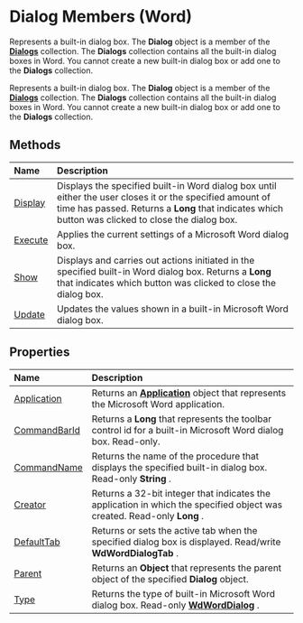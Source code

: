 
# Dialog Members (Word)
Represents a built-in dialog box. The  **Dialog** object is a member of the **[Dialogs](8dfa5d8a-bb81-1cdd-853b-3acf9db70aa9.md)** collection. The **Dialogs** collection contains all the built-in dialog boxes in Word. You cannot create a new built-in dialog box or add one to the **Dialogs** collection.

Represents a built-in dialog box. The  **Dialog** object is a member of the **[Dialogs](8dfa5d8a-bb81-1cdd-853b-3acf9db70aa9.md)** collection. The **Dialogs** collection contains all the built-in dialog boxes in Word. You cannot create a new built-in dialog box or add one to the **Dialogs** collection.


## Methods



|**Name**|**Description**|
|:-----|:-----|
|[Display](a9aaa413-ed2f-6fcd-c03e-d76f97783f9a.md)|Displays the specified built-in Word dialog box until either the user closes it or the specified amount of time has passed. Returns a  **Long** that indicates which button was clicked to close the dialog box.|
|[Execute](7f7dce3a-40ef-988c-f5ea-06a25c0ccc4b.md)|Applies the current settings of a Microsoft Word dialog box.|
|[Show](6b236493-342d-934b-f360-00b7846789e8.md)|Displays and carries out actions initiated in the specified built-in Word dialog box. Returns a  **Long** that indicates which button was clicked to close the dialog box.|
|[Update](7adf7403-77eb-85da-8a5a-092d1c8c548f.md)|Updates the values shown in a built-in Microsoft Word dialog box.|

## Properties



|**Name**|**Description**|
|:-----|:-----|
|[Application](55ebf9c6-1ad0-d9c4-9c75-98cdb07e1ceb.md)|Returns an  **[Application](d1cf6f8f-4e88-bf01-93b4-90a83f79cb44.md)** object that represents the Microsoft Word application.|
|[CommandBarId](4f9c46f5-6771-516d-9a6e-1e33563f4254.md)|Returns a  **Long** that represents the toolbar control id for a built-in Microsoft Word dialog box. Read-only.|
|[CommandName](5bd7a993-b40e-57ca-65c7-260efcea488b.md)|Returns the name of the procedure that displays the specified built-in dialog box. Read-only  **String** .|
|[Creator](73551ae3-a17d-4354-8bea-9166c5e16928.md)|Returns a 32-bit integer that indicates the application in which the specified object was created. Read-only  **Long** .|
|[DefaultTab](22de708e-fb23-b27a-00f0-dc43787c7eaf.md)|Returns or sets the active tab when the specified dialog box is displayed. Read/write  **WdWordDialogTab** .|
|[Parent](7af230b6-2653-bca0-0a55-9da042838cb7.md)|Returns an  **Object** that represents the parent object of the specified **Dialog** object.|
|[Type](46906802-639b-fa40-01a7-64523a0451cc.md)|Returns the type of built-in Microsoft Word dialog box. Read-only  **[WdWordDialog](af867214-8cd6-0477-6c88-2efe06589730.md)** .|
